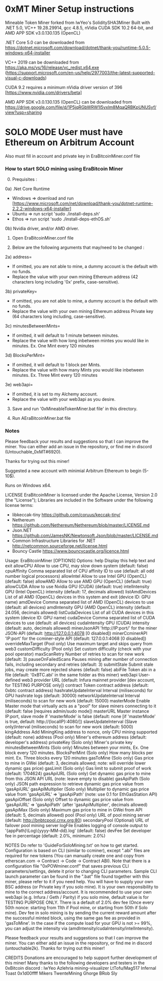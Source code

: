 # 0xMT Miner Setup instructions
Mineable Token Miner forked from IwYeo's SoliditySHA3Miner
Built with .NET 5.0, VC++ 19.28.29914, gcc 4.8.5, nVidia CUDA SDK 10.2 64-bit, and AMD APP SDK v3.0.130.135 (OpenCL)

.NET Core 5.0 can be downloaded from https://dotnet.microsoft.com/download/dotnet/thank-you/runtime-5.0.5-windows-x64-installer

VC++ 2019 can be downloaded from https://aka.ms/vs/16/release/vc_redist.x64.exe (https://support.microsoft.com/en-us/help/2977003/the-latest-supported-visual-c-downloads)

CUDA 9.2 requires a minimum nVidia driver version of 396 [https://www.nvidia.com/drivers/beta]

AMD APP SDK v3.0.130.135 (OpenCL) can be downloaded from https://drive.google.com/file/d/1P5jqRGbWRW1l5vxlm8MqaQRBKpUNUSyf/view?usp=sharing

# SOLO MODE User must have Ethereum on Arbitrum Account
Also must fill in account and private key in EraBitcoinMiner.conf file

### How to start SOLO mining using EraBitcoin Miner

0) Prequisites :

0a) .Net Core Runtime
  * Windows => download and run [https://www.microsoft.com/net/download/thank-you/dotnet-runtime-2.2.2-windows-x64-installer]
  * Ubuntu => run script 'sudo ./install-deps.sh'
  * Ethos => run script 'sudo ./install-deps-ethOS.sh'

0b) Nvidia driver, and/or AMD driver.

1) Open EraBitcoinMiner.conf file

2) Below are the following arguments that may/need to be changed :

2a) address=
  - If omitted, you are not able to mine, a dummy account is the default with no funds.
  - Replace the value with your own mining Ethereum address (42 characters long including '0x' prefix, case-sensitive).

3b) privateKey=
  - If omitted, you are not able to mine, a dummy account is the default with no funds.
  - Replace the value with your own mining Ethereum address Private key (64 characters long including, case-sensitive).

3c) minutesBetweenMints=
  - If omitted, it will default to 1 minute between minutes.
  - Replace the value with how long inbetween mintes you would like in minutes.  Ex. One Mint every 120 minutes

3d) BlocksPerMint=
  - If omitted, it will default to 1 block per Mints.
  - Replace the value with how many Mints you would like inbetween minutes.  Ex. Three Mint every 120 minutes

3e) web3api=
  - If omitted, it is set to my Alchemy account.
  - Replace the value with your web3api as you desire.

3) Save and run '0xMineableTokenMiner.bat file' in this directory.

4) Run AEraBitcoinMiner.bat file 

### Notes

Please feedback your results and suggestions so that I can improve the miner. 
You can either add an issue in the repository, or find me in discord (Untouchable_0xMT#6920). 

Thanks for trying out this miner!

 Suggested a new account with minimial Arbitrum Ethereum to begin (5-10$).
 
Runs on Windows x64.

LICENSE
EraBitcoinMiner is licensed under the Apache License, Version 2.0 (the "License");
Libraries are included in the Software under the following license terms:
- libkeccak-tiny https://github.com/coruus/keccak-tiny/
- Nethereum https://github.com/Nethereum/Nethereum/blob/master/LICENSE.md
- Json.NET https://github.com/JamesNK/Newtonsoft.Json/blob/master/LICENSE.md
- Common Infrastructure Libraries for .NET http://netcommon.sourceforge.net/license.html
- Bouncy Castle https://www.bouncycastle.org/licence.html



Usage: EraBitcoinMiner [OPTIONS]
Options:
  help                    Display this help text and exit
  allowCPU                Allow to use CPU, may slow down system (default: false)
  cpuAffinity             Comma separated list of CPU affinity ID to use (default: all odd number logical processors)
  allowIntel              Allow to use Intel GPU (OpenCL) (default: false)
  allowAMD                Allow to use AMD GPU (OpenCL) (default: true)
  allowCUDA               Allow to use Nvidia GPU (CUDA) (default: true)
  intelIntensity          GPU (Intel OpenCL) intensity (default: 17, decimals allowed)
  listAmdDevices          List of all AMD (OpenCL) devices in this system and exit (device ID: GPU name)
  amdDevice               Comma separated list of AMD (OpenCL) devices to use (default: all devices)
  amdIntensity            GPU (AMD OpenCL) intensity (default: 24.056, decimals allowed)
  listCudaDevices         List of all CUDA devices in this system (device ID: GPU name)
  cudaDevice              Comma separated list of CUDA devices to use (default: all devices)
  cudaIntensity           GPU (CUDA) intensity (default: auto, decimals allowed)
  minerJsonAPI            'http://IP:port/' for the miner JSON-API (default: http://127.0.0.1:4078 [0 disabled])
  minerCcminerAPI         'IP:port' for the ccminer-style API (default: 127.0.0.1:4068 [0 disabled])
  overrideMaxTarget       (Pool only) Use maximum target and skips query from web3
  customDifficulty        (Pool only) Set custom difficulity (check with your pool operator)
  maxScanRetry            Number of retries to scan for new work (default: 3)
  pauseOnFailedScans      Pauses mining after number of connection fails, including secondary and retries (default: 3)
  submitStale             Submit stale jobs, may create more rejected shares (default: false)
  abiFile                 Token abi in a file (default: '0xBTC.abi' in the same folder as this miner)
  web3api                 User-defined web3 provider URL (default: Infura mainnet provider [dev account, for TESTING PURPOSE only])
  contract                Token contract address (default: 0xbtc contract address)
  hashrateUpdateInterval  Interval (miliseconds) for GPU hashrate logs (default: 30000)
  networkUpdateInterval   Interval (miliseconds) to scan for new work (default: 15000)
  masterMode              Enable Master mode that virtually acts as a \"pool\" for slave miners connecting to it (default: false [requires admin/sudo mode])
  masterURL               Master instance IP:port, slave mode if 'masterMode' is false (default: none [if 'masterMode' is true, default: http://{localIP}:4080/])
  slaveUpdateInterval     (Slave only)Interval (miliseconds) to scan for new work (default: 5000)
  kingAddress             Add MiningKing address to nonce, only CPU mining supported (default: none)
  address                 (Pool only) Miner's ethereum address (default: developer's address)
  privateKey              (Solo only) Miner's private key
  minutesBetweenMints     (Solo only) Minutes between your mints, Ex. One block every 120 minutes.
  BlocksPerMint           (Solo only) How many blocks per mint.  Ex. Three blocks every 120 minutes
  gasToMine               (Solo only) Gas price to mine in GWei (default: 3, decimals allowed; note: will override lower dynamic gas price)
  gasLimit                (Solo only) Gas limit to submit proof of work (default: 1704624)
  gasApiURL               (Solo only) Get dynamic gas price to mine from this JSON API URL (note: leave empty to disable)
  gasApiPath              (Solo only) JSON path expression to retrieve dynamic gas price value from 'gasApiURL'
  gasApiMultiplier        (Solo only) Multiplier to dynamic gas price value from 'gasApiURL' => 'gasApiPath' (note: use 0.1 for EthGasStation API)
  gasApiOffset            (Solo only) Offset to dynamic gas price value from 'gasApiURL' => 'gasApiPath' (after 'gasApiMultiplier', decimals allowed)
  gasApiMax               (Solo only) Maximum gas price to mine in GWei from API (default: 5, decimals allowed)
  pool                    (Pool only) URL of pool mining server (default: http://bnbtcpool.crnx.org:80)
  secondaryPool           (Optional) URL of failover pool mining server
  logFile                 Enables logging of console output to '{appPath}\\Log\\{yyyy-MM-dd}.log' (default: false)
  devFee                  Set developer fee in percentage (default: 2.0%, minimum: 2.0%)

NOTES
Do refer to 'GuideForSoloMining.txt' on how to get started.
Configuration is based on CLI (similar to ccminer), except ".abi" files are required for new tokens (You can manually create one and copy from etherscan.com -> Contract -> Code -> Contract ABI).
Note that there is a configuration file "0xPOWminer.conf" that saves previous CLI parameters/settings, delete it prior to changing CLI parameters.
Sample CLI launch parameter can be found in the ".bat" file found together with this miner, please refer to it if you need help.
You will have to supply your own BSC address (or Private key if you solo mine). It is your own responsibility to mine to the correct address/account.
It is recommended to use your own web3api (e.g. Infura / Geth / Parity) if you solo mine, default value is for TESTING PURPOSE ONLY.
There is a default of 2.0% dev fee (Once every 50th nonce: starting from 11th if Pool mine, or starting from 50th if Solo mine).
Dev fee in solo mining is by sending the current reward amount after the successful minted block, using the same gas fee as provided in 'gasToMine'.
In the case if the compute load for your GPU is not >= 99%, you can adjust the intensity via (amdIntensity/cudaIntensity/intelIntensity).

Please feedback your results and suggestions so that I can improve the miner. You can either add an issue in the repository, or find me in discord (untouchable2k). Thanks for trying out this miner!

CREDITS
Donations are encouraged to help support further development of this miner!
Many thanks to the following developers and testers in the 0xBitcoin discord :
lwYeo
Azlehria
mining-visualizer
LtTofu/Mag517
Infernal Toast
0x1d00ffff
Mikers
TwenteMining
Ghorge
BRob
Sly
